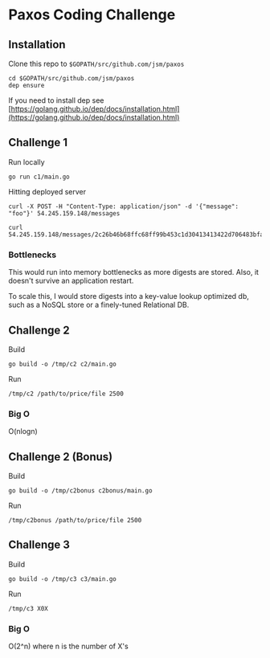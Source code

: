 # Paxos Coding Challenge

## Installation

Clone this repo to `$GOPATH/src/github.com/jsm/paxos`

```
cd $GOPATH/src/github.com/jsm/paxos
dep ensure
```

If you need to install dep see [https://golang.github.io/dep/docs/installation.html](https://golang.github.io/dep/docs/installation.html)

## Challenge 1

Run locally

```
go run c1/main.go
```

Hitting deployed server

```
curl -X POST -H "Content-Type: application/json" -d '{"message": "foo"}' 54.245.159.148/messages

curl 54.245.159.148/messages/2c26b46b68ffc68ff99b453c1d30413413422d706483bfa0f98a5e886266e7ae
```

### Bottlenecks

This would run into memory bottlenecks as more digests are stored. Also, it doesn't survive an application restart.

To scale this, I would store digests into a key-value lookup optimized db, such as a NoSQL store or a finely-tuned Relational DB.

## Challenge 2

Build

```
go build -o /tmp/c2 c2/main.go
```

Run

```
/tmp/c2 /path/to/price/file 2500
```

### Big O

O(nlogn)

## Challenge 2 (Bonus)

Build

```
go build -o /tmp/c2bonus c2bonus/main.go
```

Run

```
/tmp/c2bonus /path/to/price/file 2500
```

## Challenge 3

Build

```
go build -o /tmp/c3 c3/main.go
```

Run

```
/tmp/c3 X0X
```

### Big O

O(2^n) where n is the number of X's

